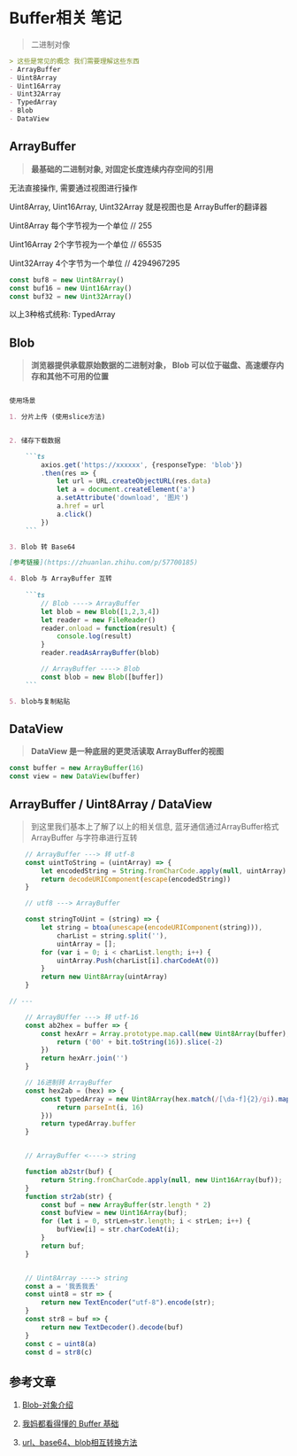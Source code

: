 # Buffer相关 笔记

> 二进制对像

```md
> 这些是常见的概念 我们需要理解这些东西
- ArrayBuffer
- Uint8Array
- Uint16Array
- Uint32Array
- TypedArray
- Blob
- DataView
```

## ArrayBuffer

> **最基础的二进制对象, 对固定长度连续内存空间的引用**

无法直接操作, 需要通过视图进行操作

Uint8Array, Uint16Array, Uint32Array 就是视图也是 ArrayBuffer的翻译器

Uint8Array 每个字节视为一个单位     // 255

Uint16Array 2个字节视为一个单位     // 65535

Uint32Array  4个字节为一个单位     // 4294967295

```ts
const buf8 = new Uint8Array()
const buf16 = new Uint16Array()
const buf32 = new Uint32Array()
```

以上3种格式统称: TypedArray

## Blob

> **浏览器提供承载原始数据的二进制对象， Blob 可以位于磁盘、高速缓存内存和其他不可用的位置**

```md

使用场景

1. 分片上传 (使用slice方法)


2. 储存下载数据

    ```ts
        axios.get('https://xxxxxx', {responseType: 'blob'})
        .then(res => {
            let url = URL.createObjectURL(res.data)
            let a = document.createElement('a')
            a.setAttribute('download', '图片')
            a.href = url
            a.click()
        })
    ```

3. Blob 转 Base64 

[参考链接](https://zhuanlan.zhihu.com/p/57700185)

4. Blob 与 ArrayBuffer 互转
    
    ```ts
        // Blob ----> ArrayBuffer
        let blob = new Blob([1,2,3,4])
        let reader = new FileReader()
        reader.onload = function(result) {
            console.log(result)
        }
        reader.readAsArrayBuffer(blob)

        // ArrayBuffer ----> Blob
        const blob = new Blob([buffer])
    ```

5. blob与复制粘贴

```

## DataView

> **DataView 是一种底层的更灵活读取 ArrayBuffer的视图**

```js
const buffer = new ArrayBuffer(16)
const view = new DataView(buffer)
```

## ArrayBuffer / Uint8Array / DataView

> 到这里我们基本上了解了以上的相关信息, 蓝牙通信通过ArrayBuffer格式 ArrayBuffer 与字符串进行互转

```ts
    // ArrayBuffer ---> 转 utf-8
    const uintToString = (uintArray) => {
        let encodedString = String.fromCharCode.apply(null, uintArray)
        return decodeURIComponent(escape(encodedString))
    }

    // utf8 ---> ArrayBuffer

    const stringToUint = (string) => {
        let string = btoa(unescape(encodeURIComponent(string))),
            charList = string.split(''),
            uintArray = [];
        for (var i = 0; i < charList.length; i++) {
            uintArray.Push(charList[i].charCodeAt(0))
        }
        return new Uint8Array(uintArray)
    }

// ---

    // ArrayBUffer ---> 转 utf-16
    const ab2hex = buffer => {
        const hexArr = Array.prototype.map.call(new Uint8Array(buffer), bit => {
            return ('00' + bit.toString(16)).slice(-2)
        })
        return hexArr.join('')
    }

    // 16进制转 ArrayBuffer
    const hex2ab = (hex) => {
        const typedArray = new Uint8Array(hex.match(/[\da-f]{2}/gi).map(i => {
            return parseInt(i, 16)
        }))
        return typedArray.buffer
    }


    // ArrayBuffer <----> string

    function ab2str(buf) {
        return String.fromCharCode.apply(null, new Uint16Array(buf));
    }
    function str2ab(str) {
        const buf = new ArrayBuffer(str.length * 2)
        const bufView = new Uint16Array(buf);
        for (let i = 0, strLen=str.length; i < strLen; i++) {
            bufView[i] = str.charCodeAt(i);
        }
        return buf;
    }


    // Uint8Array ----> string
    const a = '我丢我丢'
    const uint8 = str => {
        return new TextEncoder("utf-8").encode(str);
    }
    const str8 = buf => {
        return new TextDecoder().decode(buf)
    }
    const c = uint8(a)
    const d = str8(c)

```

## 参考文章

1. [Blob-对象介绍](https://zhuanlan.zhihu.com/p/161000123)

2. [我妈都看得懂的 Buffer 基础](https://juejin.cn/post/6911487429471895560#heading-11)

3. [url、base64、blob相互转换方法](https://zhuanlan.zhihu.com/p/57700185)